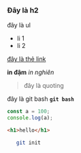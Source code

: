 ### Đây là h2

đây là ul

-  li 1
-  li 2

[đây là thẻ link](google.com)

**in đậm**
_in nghiên_

> đây là quoting

đây là git bash **`git bash`**

```js
const a = 100;
console.log(a);
```

```html
<h1>hello</h1>
```

```bash
   git init

```
